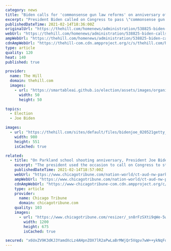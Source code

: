 ```yaml
---
category: news
title: "Biden calls for 'commonsense gun law reforms' on anniversary of Parkland shooting"
excerpt: "President Biden called on Congress to pass \"commonsense gun law reforms\" on Sunday in a message marking the third anniversary of the shooting at Marjory Stoneman Douglas High School in Parkland, Fla."
publishedDateTime: 2021-02-14T18:36:00Z
originalUrl: "https://thehill.com/homenews/administration/538825-biden-calls-for-commonsense-gun-law-reforms-on-anniversary-of"
webUrl: "https://thehill.com/homenews/administration/538825-biden-calls-for-commonsense-gun-law-reforms-on-anniversary-of"
ampWebUrl: "https://thehill.com/homenews/administration/538825-biden-calls-for-commonsense-gun-law-reforms-on-anniversary-of?amp"
cdnAmpWebUrl: "https://thehill-com.cdn.ampproject.org/c/s/thehill.com/homenews/administration/538825-biden-calls-for-commonsense-gun-law-reforms-on-anniversary-of?amp"
type: article
quality: 120
heat: 140
published: true

provider:
  name: The Hill
  domain: thehill.com
  images:
    - url: "https://smartableai.github.io/election/assets/images/organizations/thehill.com-50x50.jpg"
      width: 50
      height: 50

topics:
  - Election
  - Joe Biden

images:
  - url: "https://thehill.com/sites/default/files/bidenjoe_020521getty_stocks.jpg"
    width: 980
    height: 551
    isCached: true

related:
  - title: "On Parkland school shooting anniversary, President Joe Biden calls for stronger gun laws: ‘The time to act is now’"
    excerpt: "The president used the occasion to call on Congress to strengthen gun laws, including requiring background checks on all gun sales and banning assault weapons."
    publishedDateTime: 2021-02-14T18:57:00Z
    webUrl: "https://www.chicagotribune.com/nation-world/ct-aud-nw-parkland-anniversary-biden-gun-laws-20210214-6ll3rjvosngwtnd3epzvzcruzy-story.html"
    ampWebUrl: "https://www.chicagotribune.com/nation-world/ct-aud-nw-parkland-anniversary-biden-gun-laws-20210214-6ll3rjvosngwtnd3epzvzcruzy-story.html?outputType=amp"
    cdnAmpWebUrl: "https://www-chicagotribune-com.cdn.ampproject.org/c/s/www.chicagotribune.com/nation-world/ct-aud-nw-parkland-anniversary-biden-gun-laws-20210214-6ll3rjvosngwtnd3epzvzcruzy-story.html?outputType=amp"
    type: article
    provider:
      name: Chicago Tribune
      domain: chicagotribune.com
    quality: 103
    images:
      - url: "https://www.chicagotribune.com/resizer/_sn8rFzSXti9qWe-5wSEsb04AZk=/1200x0/top/cloudfront-us-east-1.images.arcpublishing.com/tronc/QFIMW2BGIJDQDMXYZY7C6KZRYI.jpg"
        width: 1200
        height: 675
        isCached: true

secured: "x6UxZV9K3dKJ3YamdXcLz4AHpnZOX7lR2aPwLaBrMWjQr5Vqpv7wW++ykNqFqS/umRU44GzTCOH7yWK2TQit9kEWRLDYos/5TQZfewj9tXd7yVWE+q974Q3/lBS+1NnTBo+N5rO3lnaUwZwSUVzwKCfbEc0OaJapOG3aZbg/Ge0Ps/WNfHymE8t00D6+018RQ4htVcfb3MFnPOeTmt+hU0iI8tXAnnQFu0f5SWuGQkvXetHWS0t+jwh5lY7i30lHjb65owEn4fmfKXpW2uc/GZEyjBxaIGrRd++DiJLQQfuGrSVkB9uc4zgDElky6ktx5ZnFD/IZFIiOJuOQImoxrFETexYo20FSFTHh722bMp0=;F1Rp27j1u5upj2i442QXNw=="
---
```


